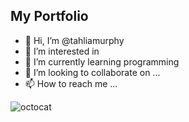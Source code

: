## My Portfolio
- 👋 Hi, I’m @tahliamurphy
- 👀 I’m interested in 
- :tada: I’m currently learning programming 
- 💞️ I’m looking to collaborate on ...
- 📫 How to reach me ...

<!---
tahliamurphy/tahliamurphy is a ✨ special ✨ repository because its `README.md` (this file) appears on your GitHub profile.
You can click the Preview link to take a look at your changes.
--->
![octocat]([https://github.com/tahliamurphy/tahliamurphy/blob/0d84764597c721c65850a90a2ea03c7c5ad94821/octocat-1696338483814.png/0d84764597c721c65850a90a2ea03c7c5ad94821/octocat-1696338483814.pn](https://github.com/tahliamurphy/tahliamurphy/blob/0d84764597c721c65850a90a2ea03c7c5ad94821/octocat-1696338483814.png)https://github.com/tahliamurphy/tahliamurphy/blob/0d84764597c721c65850a90a2ea03c7c5ad94821/octocat-1696338483814.png)
